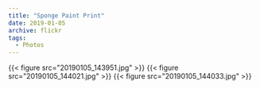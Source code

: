 ```yaml
---
title: "Sponge Paint Print"
date: 2019-01-05
archive: flickr
tags: 
  - Photos
---
```


{{< figure src="20190105_143951.jpg" >}}
{{< figure src="20190105_144021.jpg" >}}
{{< figure src="20190105_144033.jpg" >}}